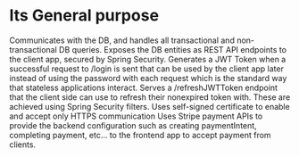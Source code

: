 # Its General purpose
Communicates with the DB, and handles all transactional and non-transactional DB queries.
Exposes the DB entities as REST API endpoints to the client app, secured by Spring Security.
Generates a JWT Token when a successful request to /login is sent that can be used by the client app later instead of using the password with each request which is the standard way that stateless applications interact.
Serves a /refreshJWTToken endpoint that the client side can use to refresh their nonexpired token with. These are achieved using Spring Security filters.
Uses self-signed certificate to enable and accept only HTTPS communication
Uses Stripe payment APIs to provide the backend configuration such as creating paymentIntent, completing payment, etc... to the frontend app to accept payment from clients.
